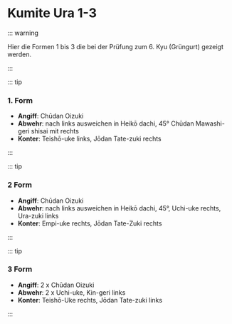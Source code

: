 # Kumite Ura 1-3

::: warning

Hier die Formen 1 bis 3 die bei der Prüfung zum 6. Kyu (Grüngurt) gezeigt werden.

:::

::: tip

### 1. Form

- **Angiff**: Chūdan Oizuki
- **Abwehr**: nach links ausweichen in Heikō dachi, 45° Chūdan Mawashi-geri shisai mit rechts
- **Konter**: Teishō-uke links, Jōdan Tate-zuki rechts

:::

<YouTube videoid="kGzqWCbIeNY" start="14" end="25" mute="1" />

::: tip

### 2 Form

- **Angiff**: Chūdan Oizuki
- **Abwehr**: nach links ausweichen in Heikō dachi, 45°, Uchi-uke rechts, Ura-zuki links
- **Konter**: Empi-uke rechts, Jōdan Tate-Zuki rechts

:::

<YouTube videoid="ymb6pERfOyk" start="4" end="26" mute="1" />

::: tip

### 3 Form

- **Angiff**: 2 x Chūdan Oizuki
- **Abwehr**: 2 x Uchi-uke, Kin-geri links
- **Konter**: Teishō-Uke rechts, Jōdan Tate-zuki links

:::

<YouTube videoid="3K3PLR6eOWo" start="5" end="20" mute="1" />